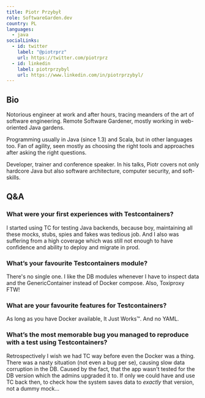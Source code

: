 ```yaml
---
title: Piotr Przybył
role: SoftwareGarden.dev
country: PL
languages:
  - java
socialLinks:
  - id: twitter
    label: "@piotrprz"
    url: https://twitter.com/piotrprz
  - id: linkedin
    label: piotrprzybyl
    url: https://www.linkedin.com/in/piotrprzybyl/
---
```

## Bio
Notorious engineer at work and after hours, tracing meanders of the art of software engineering. Remote Software Gardener, mostly working in web-oriented Java gardens. 

Programming usually in Java (since 1.3) and Scala, but in other languages too. Fan of agility, seen mostly as choosing the right tools and approaches after asking the right questions. 

Developer, trainer and conference speaker. In his talks, Piotr covers not only hardcore Java but also software architecture, computer security, and soft-skills.

## Q&A
### What were your first experiences with Testcontainers?
I started using TC for testing Java backends, because boy, maintaining all these mocks, stubs, spies and fakes was tedious job. And I also was suffering from a high coverage which was still not enough to have confidence and ability to deploy and migrate in prod.

### What’s your favourite Testcontainers module?
There's no single one. I like the DB modules whenever I have to inspect data and the GenericContainer instead of Docker compose. Also, Toxiproxy FTW!

### What are your favourite features for Testcontainers?
As long as you have Docker available, It Just Works™. And no YAML.

### What’s the most memorable bug you managed to reproduce with a test using Testcontainers?
Retrospectively I wish we had TC way before even the Docker was a thing. There was a nasty situation (not even a bug per se), causing slow data corruption in the DB. Caused by the fact, that the app wasn't tested for the DB version which the admins upgraded it to. If only we could have and use TC back then, to check how the system saves data to _exactly_ that version, not a dummy mock...